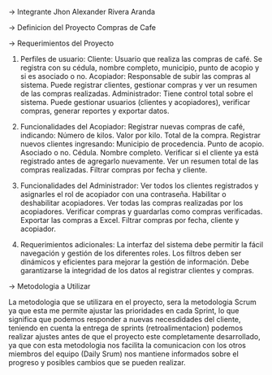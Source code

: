 -> Integrante 
   Jhon Alexander Rivera Aranda


-> Definicion del Proyecto
   Compras de Cafe


-> Requerimientos del Proyecto

1. Perfiles de usuario:
Cliente: Usuario que realiza las compras de café. Se registra con su cédula, nombre completo, municipio, punto de acopio y si es asociado o no.
Acopiador: Responsable de subir las compras al sistema. Puede registrar clientes, gestionar compras y ver un resumen de las compras realizadas.
Administrador: Tiene control total sobre el sistema. Puede gestionar usuarios (clientes y acopiadores), verificar compras, generar reportes y exportar datos.


2. Funcionalidades del Acopiador:
Registrar nuevas compras de café, indicando:
Número de kilos.
Valor por kilo.
Total de la compra.
Registrar nuevos clientes ingresando:
Municipio de procedencia.
Punto de acopio.
Asociado o no.
Cédula.
Nombre completo.
Verificar si el cliente ya está registrado antes de agregarlo nuevamente.
Ver un resumen total de las compras realizadas.
Filtrar compras por fecha y cliente.

3. Funcionalidades del Administrador:
Ver todos los clientes registrados y asignarles el rol de acopiador con una contraseña.
Habilitar o deshabilitar acopiadores.
Ver todas las compras realizadas por los acopiadores.
Verificar compras y guardarlas como compras verificadas.
Exportar las compras a Excel.
Filtrar compras por fecha, cliente y acopiador.

4. Requerimientos adicionales:
La interfaz del sistema debe permitir la fácil navegación y gestión de los diferentes roles.
Los filtros deben ser dinámicos y eficientes para mejorar la gestión de información.
Debe garantizarse la integridad de los datos al registrar clientes y compras.


-> Metodologia a Utilizar 

   La metodologia que se utilizara en el proyecto, sera la metodologia Scrum ya que esta me permite 
   ajustar las prioridades en cada Sprint, lo que significa que podemos responder a nuevas necesdidades 
   del cliente, teniendo en cuenta la entrega de sprints (retroalimentacion) podemos realizar ajustes 
   antes de que el proyecto este completamente desarrollado, ya que con esta metodologia nos facilita 
   la comunicacion con los otros miembros del equipo (Daily Srum) nos mantiene informados sobre el progreso
   y posibles cambios que se pueden realizar.
